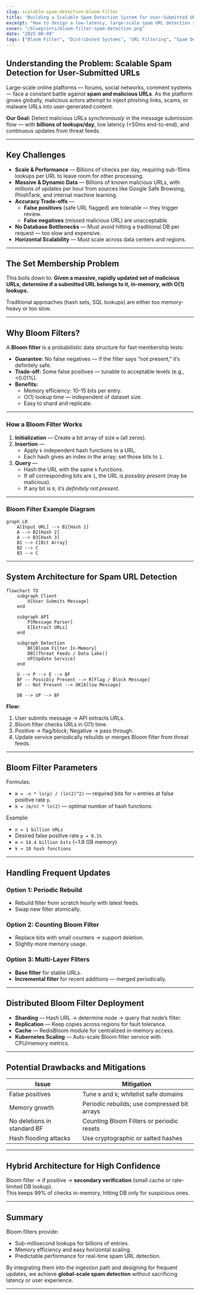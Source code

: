 ```yaml
---
slug: scalable-spam-detection-bloom-filter
title: "Building a Scalable Spam Detection System for User-Submitted URLs Using Bloom Filters"
excerpt: "How to design a low-latency, large-scale spam URL detection service using probabilistic data structures."
cover: "/blueprints/bloom-filter-spam-detection.png"
date: "2025-08-09"
tags: ["Bloom Filter", "Distributed Systems", "URL Filtering", "Spam Detection", "Scalable Architecture"]
---
```


## Understanding the Problem: Scalable Spam Detection for User-Submitted URLs

Large-scale online platforms — forums, social networks, comment systems — face a constant battle against **spam and malicious URLs**. As the platform grows globally, malicious actors attempt to inject phishing links, scams, or malware URLs into user-generated content.

**Our Goal:** Detect malicious URLs *synchronously* in the message submission flow — with **billions of lookups/day**, low latency (<50ms end-to-end), and continuous updates from threat feeds.

---

## Key Challenges

- **Scale & Performance** — Billions of checks per day, requiring sub-10ms lookups per URL to leave room for other processing.
- **Massive & Dynamic Data** — Billions of known malicious URLs, with millions of updates per hour from sources like Google Safe Browsing, PhishTank, and internal machine learning.
- **Accuracy Trade-offs** —  
  - **False positives** (safe URL flagged) are tolerable — they trigger review.  
  - **False negatives** (missed malicious URL) are unacceptable.
- **No Database Bottlenecks** — Must avoid hitting a traditional DB per request — too slow and expensive.
- **Horizontal Scalability** — Must scale across data centers and regions.

---

## The Set Membership Problem

This boils down to: **Given a massive, rapidly updated set of malicious URLs, determine if a submitted URL belongs to it, in-memory, with O(1) lookups.**

Traditional approaches (hash sets, SQL lookups) are either too memory-heavy or too slow.

---

## Why Bloom Filters?

A **Bloom filter** is a probabilistic data structure for fast membership tests:
- **Guarantee:** No false negatives — if the filter says “not present,” it’s definitely safe.
- **Trade-off:** Some false positives — tunable to acceptable levels (e.g., <0.01%).
- **Benefits:**  
  - Memory efficiency: 10–15 bits per entry.
  - O(1) lookup time — independent of dataset size.
  - Easy to shard and replicate.

---

### How a Bloom Filter Works

1. **Initialization** — Create a bit array of size `m` (all zeros).
2. **Insertion** —  
   - Apply `k` independent hash functions to a URL.  
   - Each hash gives an index in the array; set those bits to `1`.
3. **Query** —  
   - Hash the URL with the same `k` functions.  
   - If *all* corresponding bits are `1`, the URL is *possibly present* (may be malicious).  
   - If any bit is `0`, it’s *definitely not present*.

---

### Bloom Filter Example Diagram

```mermaid
graph LR
    A[Input URL] --> B1[Hash 1]
    A --> B2[Hash 2]
    A --> B3[Hash 3]
    B1 --> C[Bit Array]
    B2 --> C
    B3 --> C
```

---

## System Architecture for Spam URL Detection

```mermaid
flowchart TD
    subgraph Client
        U[User Submits Message]
    end

    subgraph API
        P[Message Parser]
        E[Extract URLs]
    end

    subgraph Detection
        BF[Bloom Filter In-Memory]
        DB[(Threat Feeds / Data Lake)]
        UP[Update Service]
    end

    U --> P --> E --> BF
    BF -- Possibly Present --> R[Flag / Block Message]
    BF -- Not Present --> OK[Allow Message]

    DB --> UP --> BF
```

**Flow:**
1. User submits message → API extracts URLs.
2. Bloom filter checks URLs in O(1) time.
3. Positive → flag/block; Negative → pass through.
4. Update service periodically rebuilds or merges Bloom filter from threat feeds.

---

## Bloom Filter Parameters

Formulas:  
- `m = -n * ln(p) / (ln(2)^2)` — required bits for `n` entries at false positive rate `p`.
- `k = (m/n) * ln(2)` — optimal number of hash functions.

Example:  
- `n = 1 billion URLs`  
- Desired false positive rate `p = 0.1%`  
- `m ≈ 14.4 billion bits` (~1.8 GB memory)  
- `k ≈ 10 hash functions`

---

## Handling Frequent Updates

### Option 1: Periodic Rebuild
- Rebuild filter from scratch hourly with latest feeds.
- Swap new filter atomically.

### Option 2: Counting Bloom Filter
- Replace bits with small counters → support deletion.
- Slightly more memory usage.

### Option 3: Multi-Layer Filters
- **Base filter** for stable URLs.
- **Incremental filter** for recent additions — merged periodically.

---

## Distributed Bloom Filter Deployment

- **Sharding** — Hash URL → determine node → query that node’s filter.
- **Replication** — Keep copies across regions for fault tolerance.
- **Cache** — RedisBloom module for centralized in-memory access.
- **Kubernetes Scaling** — Auto-scale Bloom filter service with CPU/memory metrics.

---

## Potential Drawbacks and Mitigations

| Issue | Mitigation |
|-------|------------|
| False positives | Tune `m` and `k`; whitelist safe domains |
| Memory growth | Periodic rebuilds; use compressed bit arrays |
| No deletions in standard BF | Counting Bloom Filters or periodic resets |
| Hash flooding attacks | Use cryptographic or salted hashes |

---

## Hybrid Architecture for High Confidence

Bloom filter → if positive → **secondary verification** (small cache or rate-limited DB lookup).  
This keeps 99% of checks in-memory, hitting DB only for suspicious ones.

---

## Summary

Bloom filters provide:
- Sub-millisecond lookups for billions of entries.
- Memory efficiency and easy horizontal scaling.
- Predictable performance for real-time spam URL detection.

By integrating them into the ingestion path and designing for frequent updates, we achieve **global-scale spam detection** without sacrificing latency or user experience.

---
